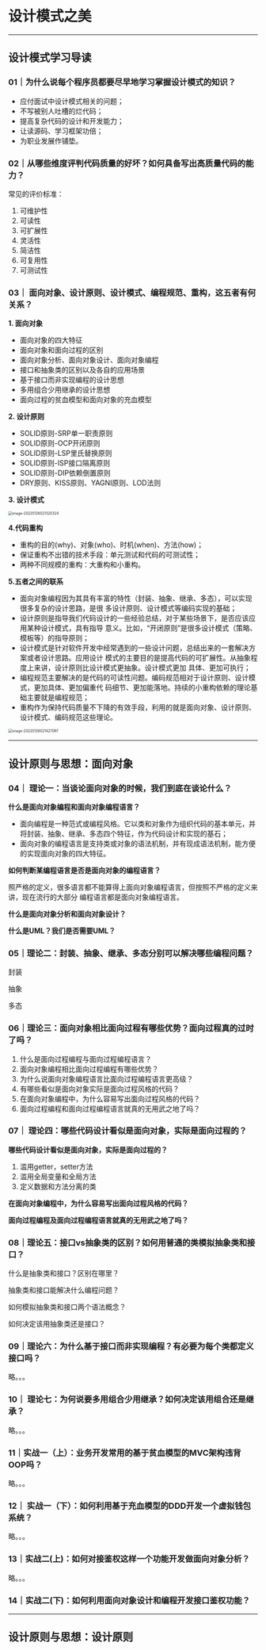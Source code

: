 # 设计模式之美

***

## 设计模式学习导读

### 01｜为什么说每个程序员都要尽早地学习掌握设计模式的知识？

- 应付面试中设计模式相关的问题；
- 不写被别人吐槽的烂代码；
- 提高复杂代码的设计和开发能力；
- 让读源码、学习框架功倍；
- 为职业发展作铺垫。



### 02｜从哪些维度评判代码质量的好坏？如何具备写出⾼质量代码的能⼒？

常见的评价标准：

1. 可维护性
2. 可读性
3. 可扩展性
4. 灵活性
5. 简洁性
6. 可复用性
7. 可测试性



### 03｜ ⾯向对象、设计原则、设计模式、编程规范、重构，这五者有何关系？

**1. 面向对象**

- 面向对象的四大特征
- 面向对象和面向过程的区别
- 面向对象分析、面向对象设计、面向对象编程
- 接口和抽象类的区别以及各自的应用场景
- 基于接口而非实现编程的设计思想
- 多用组合少用继承的设计思想
- 面向过程的贫血模型和面向对象的充血模型

**2. 设计原则**

- SOLID原则-SRP单一职责原则
- SOLID原则-OCP开闭原则
- SOLID原则-LSP里氏替换原则
- SOLID原则-ISP接口隔离原则
- SOLID原则-DIP依赖倒置原则
- DRY原则、KISS原则、YAGNI原则、LOD法则

**3. 设计模式**

<img src="/Users/mark/Library/Application Support/typora-user-images/image-20220126021320324.png" alt="image-20220126021320324" style="zoom:50%;" />

**4.代码重构**

- 重构的目的(why)、对象(who)、时机(when)、方法(how)；
- 保证重构不出错的技术手段：单元测试和代码的可测试性；
- 两种不同规模的重构：大重构和小重构。

**5.五者之间的联系**

- ⾯向对象编程因为其具有丰富的特性（封装、抽象、继承、多态），可以实现很多复杂的设计思路，是很 多设计原则、设计模式等编码实现的基础；
- 设计原则是指导我们代码设计的⼀些经验总结，对于某些场景下，是否应该应⽤某种设计模式，具有指导 意义。⽐如，“开闭原则”是很多设计模式（策略、模板等）的指导原则；
- 设计模式是针对软件开发中经常遇到的⼀些设计问题，总结出来的⼀套解决⽅案或者设计思路。应⽤设计 模式的主要⽬的是提⾼代码的可扩展性。从抽象程度上来讲，设计原则⽐设计模式更抽象。设计模式更加 具体、更加可执⾏；
- 编程规范主要解决的是代码的可读性问题。编码规范相对于设计原则、设计模式，更加具体、更加偏重代 码细节、更加能落地。持续的⼩重构依赖的理论基础主要就是编程规范；
- 重构作为保持代码质量不下降的有效⼿段，利⽤的就是⾯向对象、设计原则、设计模式、编码规范这些理论。

<img src="/Users/mark/Library/Application Support/typora-user-images/image-20220126021427097.png" alt="image-20220126021427097" style="zoom:50%;" />

***

## 设计原则与思想：面向对象

### 04｜ 理论⼀：当谈论⾯向对象的时候，我们到底在谈论什么？

**什么是面向对象编程和面向对象编程语言？**

- 面向编程是一种范式或编程风格。它以类和对象作为组织代码的基本单元，并将封装、抽象、继承、多态四个特征，作为代码设计和实现的基石；
- 面向对象的编程语言是支持类或对象的语法机制，并有现成语法机制，能方便的实现面向对象的四大特征。

**如何判断某编程语言是否是面向对象的编程语言？**

照严格的定义，很多语⾔都不能算得上⾯向对象编程语⾔，但按照不严格的定义来讲，现在流⾏的⼤部分 编程语⾔都是⾯向对象编程语⾔。

**什么是面向对象分析和面向对象设计？**

**什么是UML？我们是否需要UML？**



### 05｜理论⼆：封装、抽象、继承、多态分别可以解决哪些编程问题？

封装

抽象

多态



### 06｜理论三：⾯向对象相⽐⾯向过程有哪些优势？⾯向过程真的过时了吗？

1. 什么是⾯向过程编程与⾯向过程编程语⾔？
2. ⾯向对象编程相⽐⾯向过程编程有哪些优势？
3. 为什么说⾯向对象编程语⾔⽐⾯向过程编程语⾔更⾼级？
4. 有哪些看似是⾯向对象实际是⾯向过程⻛格的代码？
5. 在⾯向对象编程中，为什么容易写出⾯向过程⻛格的代码？
6. ⾯向过程编程和⾯向过程编程语⾔就真的⽆⽤武之地了吗？



### 07｜ 理论四：哪些代码设计看似是⾯向对象，实际是⾯向过程的？

**哪些代码设计看似是⾯向对象，实际是⾯向过程的？**

1. 滥用getter，setter方法
2. 滥用全局变量和全局方法
3. 定义数据和方法分离的类

**在⾯向对象编程中，为什么容易写出⾯向过程⻛格的代码？**

**⾯向过程编程及⾯向过程编程语⾔就真的⽆⽤武之地了吗？**

### 08｜理论五：接⼝vs抽象类的区别？如何⽤普通的类模拟抽象类和接⼝？

什么是抽象类和接口？区别在哪里？

抽象类和接口能解决什么编程问题？

如何模拟抽象类和接口两个语法概念？

如何决定该用抽象类还是接口？



### 09｜理论六：为什么基于接⼝⽽⾮实现编程？有必要为每个类都定义接⼝吗？

略。。。

### 10｜ 理论七：为何说要多⽤组合少⽤继承？如何决定该⽤组合还是继承？

略。。。

### 11｜实战⼀（上）：业务开发常⽤的基于贫⾎模型的MVC架构违背OOP吗？

略。。。

### 12｜ 实战⼀（下）：如何利⽤基于充⾎模型的DDD开发⼀个虚拟钱包系统？

略。。。

### 13｜实战二(上)：如何对接鉴权这样一个功能开发做面向对象分析？

略。。。

### 14｜实战二(下)：如何利用面向对象设计和编程开发接口鉴权功能？





***

## 设计原则与思想：设计原则

